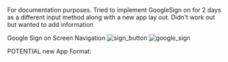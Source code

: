 
For documentation purposes. Tried to implement GoogleSign on for 2 days as a different input method along with a new app lay out. Didn't work out but wanted to add information

Google Sign on Screen Navigation 
![sign_button](https://github.com/llorenzana/EC463_SW_MiniProject/assets/91199802/b913c066-012a-4b34-80e6-1b0180ada470)
![google_sign](https://github.com/llorenzana/EC463_SW_MiniProject/assets/91199802/9bc61966-e47b-4132-995b-51f6d2f9b998)

POTENTIAL new App Format: 

